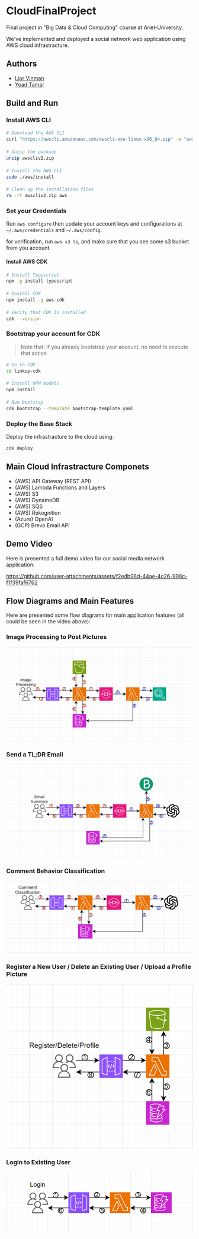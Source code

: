 # CloudFinalProject
Final project in "Big Data &amp; Cloud Computing" course at Ariel-University.

We've implemented and deployed a social network web application using AWS cloud infrastracture.

## Authors
- [Lior Vinman](https://github.com/liorvi35)
- [Yoad Tamar](https://github.com/YoadTamar)

## Build and Run
### Install AWS CLI
```bash
# Download the AWS CLI 
curl "https://awscli.amazonaws.com/awscli-exe-linux-x86_64.zip" -o "awscliv2.zip"

# Unzip the package
unzip awscliv2.zip

# Install the AWS CLI
sudo ./aws/install

# Clean up the installation files 
rm -rf awscliv2.zip aws
```

### Set your Credentials
Run `aws configure` then update your account keys and configurations at `~/.aws/credentials` and `~/.aws/config`.

for verification, run `aws s3 ls`, and make sure that you see some s3 bucket from you account. 

#### Install AWS CDK 
```bash
# Install Typescript
npm -g install typescript

# Install CDK
npm install -g aws-cdk

# Verify that CDK Is installed
cdk --version
```

### Bootstrap your account for CDK
> Note that: If you already bootstrap your account, no need to execute that action
```bash
# Go to CDK
cd linkup-cdk

# Install NPM models
npm install

# Run bootsrap
cdk bootstrap --template bootstrap-template.yaml
```

### Deploy the Base Stack
Deploy the infrastracture to the cloud using:
```bash
cdk deploy
```


## Main Cloud Infrastracture Componets
- (AWS) API Gateway (REST API)
- (AWS) Lambda Functions and Layers
- (AWS) S3
- (AWS) DynamoDB
- (AWS) SQS
- (AWS) Rekognition
- (Azure) OpenAI
- (GCP) Brevo Email API

## Demo Video
Here is presented a full demo video for our social media network application:

https://github.com/user-attachments/assets/f2edb98d-44ae-4c26-998c-f1f39faf6762

## Flow Diagrams and Main Features
Here are presented some flow diagrams for main application features (all could be seen in the video above):

### Image Processing to Post Pictures
<center><img src="https://github.com/liorvi35/CloudFinalProject/blob/main/flow_diagrams/image_processing.png" alt="description of the image"></center>

### Send a TL;DR Email
<center><img src="https://github.com/liorvi35/CloudFinalProject/blob/main/flow_diagrams/email_summery.png" alt="description of the image"></center>

### Comment Behavior Classification
<center><img src="https://github.com/liorvi35/CloudFinalProject/blob/main/flow_diagrams/comment_classification.png" alt="description of the image"></center>

### Register a New User / Delete an Existing User / Upload a Profile Picture
<center><img src="https://github.com/liorvi35/CloudFinalProject/blob/main/flow_diagrams/register_delete_profile.png" alt="description of the image"></center>

### Login to Existing User
<center><img src="https://github.com/liorvi35/CloudFinalProject/blob/main/flow_diagrams/login.png" alt="description of the image"></center>


